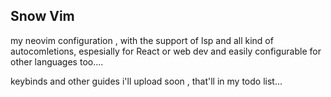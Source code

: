 ## Snow Vim

my neovim configuration , with the support of lsp and all kind of autocomletions, espesially for React or web dev and easily configurable for other languages too....

keybinds and other guides i'll upload soon , that'll in my todo list...

